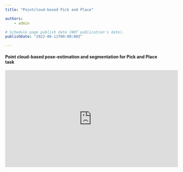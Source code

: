 ```yaml
---
title: "Pointcloud-based Pick and Place"

authors:
    - admin

# Schedule page publish date (NOT publication's date).
publishDate: "2022-06-11T00:00:00Z"

---
```

#### Point cloud-based pose-estimation and segmentation for Pick and Place task

<iframe width="560" height="315" 
  src="https://www.youtube.com/embed/E5XSxvMNhlk" 
  title="YouTube video player" frameborder="0" 
  allow="accelerometer; autoplay; clipboard-write; encrypted-media; gyroscope; picture-in-picture" 
  allowfullscreen>
</iframe>
